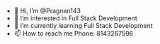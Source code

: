 - 👋 Hi, I’m @Pragnan143
- 👀 I’m interested in Full Stack Development
- 🌱 I’m currently learning Full Stack Development
- 📫 How to reach me Phone: 8143267596

<!---
Pragnan143/Pragnan143 is a ✨ special ✨ repository because its `README.md` (this file) appears on your GitHub profile.
You can click the Preview link to take a look at your changes.
--->

